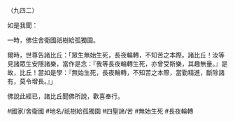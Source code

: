 （九四二）

如是我聞：

一時，佛住舍衛國祇樹給孤獨園。

爾時，世尊告諸比丘：「眾生無始生死，長夜輪轉，不知苦之本際。諸比丘！汝等見諸眾生安隱諸樂，當作是念：『我等長夜輪轉生死，亦曾受斯樂，其趣無量。』是故，比丘！當如是學：『無始生死，長夜輪轉，不知苦之本際，當勤精進，斷除諸有，莫令增長。』」

佛說此經已，諸比丘聞佛所說，歡喜奉行。

#國家/舍衛國
#地名/祇樹給孤獨園
#四聖諦/苦
#無始生死
#長夜輪轉
